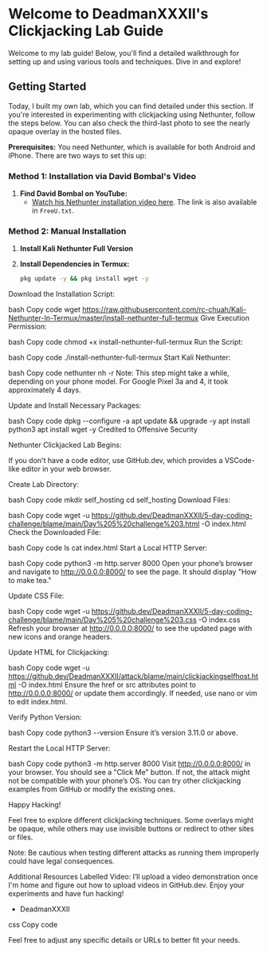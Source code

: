 # Welcome to DeadmanXXXII's Clickjacking Lab Guide

Welcome to my lab guide! 
Below, you'll find a detailed walkthrough for setting up and using various tools and techniques. Dive in and explore!

## Getting Started

Today, I built my own lab, which you can find detailed under this section. If you're interested in experimenting with clickjacking using Nethunter, follow the steps below. You can also check the third-last photo to see the nearly opaque overlay in the hosted files.

**Prerequisites:** You need Nethunter, which is available for both Android and iPhone. There are two ways to set this up:

### Method 1: Installation via David Bombal's Video

1. **Find David Bombal on YouTube:**
   - [Watch his Nethunter installation video here](https://youtu.be/KxOGyuGq0Ts?si=a3Mdc-4VtLAgnFB1). The link is also available in `FreeU.txt`.

### Method 2: Manual Installation

1. **Install Kali Nethunter Full Version**

2. **Install Dependencies in Termux:**
   ```bash
   pkg update -y && pkg install wget -y
Download the Installation Script:

bash
Copy code
wget https://raw.githubusercontent.com/rc-chuah/Kali-Nethunter-In-Termux/master/install-nethunter-full-termux
Give Execution Permission:

bash
Copy code
chmod +x install-nethunter-full-termux
Run the Script:

bash
Copy code
./install-nethunter-full-termux
Start Kali Nethunter:

bash
Copy code
nethunter
nh -r
Note: This step might take a while, depending on your phone model. For Google Pixel 3a and 4, it took approximately 4 days.

Update and Install Necessary Packages:

bash
Copy code
dpkg --configure -a
apt update && upgrade -y
apt install python3
apt install wget -y
Credited to Offensive Security

Nethunter Clickjacked
Lab Begins:

If you don't have a code editor, use GitHub.dev, which provides a VSCode-like editor in your web browser.

Create Lab Directory:

bash
Copy code
mkdir self_hosting
cd self_hosting
Download Files:

bash
Copy code
wget -u https://github.dev/DeadmanXXXII/5-day-coding-challenge/blame/main/Day%205%20challenge%203.html -O index.html
Check the Downloaded File:

bash
Copy code
ls
cat index.html
Start a Local HTTP Server:

bash
Copy code
python3 -m http.server 8000
Open your phone’s browser and navigate to http://0.0.0.0:8000/ to see the page. It should display "How to make tea."

Update CSS File:

bash
Copy code
wget -u https://github.dev/DeadmanXXXII/5-day-coding-challenge/blame/main/Day%205%20challenge%203.css -O index.css
Refresh your browser at http://0.0.0.0:8000/ to see the updated page with new icons and orange headers.

Update HTML for Clickjacking:

bash
Copy code
wget -u https://github.dev/DeadmanXXXII/attack/blame/main/clickjackingselfhost.html -O index.html
Ensure the href or src attributes point to http://0.0.0.0:8000/ or update them accordingly. If needed, use nano or vim to edit index.html.

Verify Python Version:

bash
Copy code
python3 --version
Ensure it’s version 3.11.0 or above.

Restart the Local HTTP Server:

bash
Copy code
python3 -m http.server 8000
Visit http://0.0.0.0:8000/ in your browser. You should see a "Click Me" button. If not, the attack might not be compatible with your phone’s OS. You can try other clickjacking examples from GitHub or modify the existing ones.

Happy Hacking!

Feel free to explore different clickjacking techniques. Some overlays might be opaque, while others may use invisible buttons or redirect to other sites or files.

Note: Be cautious when testing different attacks as running them improperly could have legal consequences.

Additional Resources
Labelled Video: I’ll upload a video demonstration once I'm home and figure out how to upload videos in GitHub.dev.
Enjoy your experiments and have fun hacking!

- DeadmanXXXII

css
Copy code

Feel free to adjust any specific details or URLs to better fit your needs.





